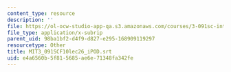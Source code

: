 ```yaml
---
content_type: resource
description: ''
file: https://ol-ocw-studio-app-qa.s3.amazonaws.com/courses/3-091sc-introduction-to-solid-state-chemistry-fall-2010/e4a6560b5f815685ae6e71348fa342fe_MIT3_091SCF10lec26_iPOD.vtt
file_type: application/x-subrip
parent_uid: 98ba1bf2-d4f9-d827-e295-168909119297
resourcetype: Other
title: MIT3_091SCF10lec26_iPOD.srt
uid: e4a6560b-5f81-5685-ae6e-71348fa342fe
---
```

